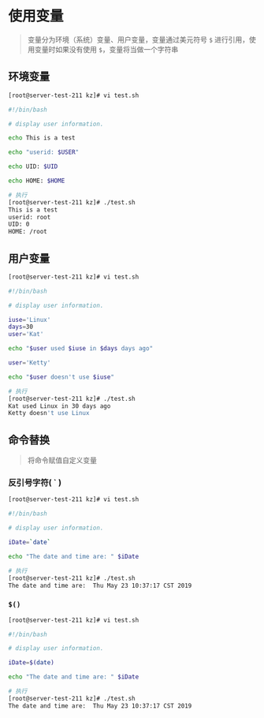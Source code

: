 # 使用变量

> 变量分为环境（系统）变量、用户变量，变量通过美元符号 `$` 进行引用，使用变量时如果没有使用 `$`，变量将当做一个字符串

## 环境变量

```bash
[root@server-test-211 kz]# vi test.sh 

#!/bin/bash

# display user information.

echo This is a test

echo "userid: $USER"

echo UID: $UID

echo HOME: $HOME
```

```bash
# 执行
[root@server-test-211 kz]# ./test.sh
This is a test
userid: root
UID: 0
HOME: /root
```

## 用户变量

```bash
[root@server-test-211 kz]# vi test.sh 

#!/bin/bash

# display user information.

iuse='Linux'
days=30
user='Kat'

echo "$user used $iuse in $days days ago"

user='Ketty'

echo "$user doesn't use $iuse"
```

```bash
# 执行
[root@server-test-211 kz]# ./test.sh
Kat used Linux in 30 days ago
Ketty doesn't use Linux

```

## 命令替换

> 将命令赋值自定义变量

### 反引号字符( ` )

```bash
[root@server-test-211 kz]# vi test.sh 

#!/bin/bash

# display user information.

iDate=`date`

echo "The date and time are: " $iDate
```

```bash
# 执行
[root@server-test-211 kz]# ./test.sh
The date and time are:  Thu May 23 10:37:17 CST 2019
```

### `$()`

```bash
[root@server-test-211 kz]# vi test.sh 

#!/bin/bash

# display user information.

iDate=$(date)

echo "The date and time are: " $iDate
```

```bash
# 执行
[root@server-test-211 kz]# ./test.sh
The date and time are:  Thu May 23 10:37:17 CST 2019
```